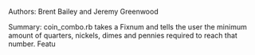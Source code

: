 Authors: Brent Bailey and Jeremy Greenwood

Summary: coin_combo.rb takes a Fixnum and tells the user the minimum amount of quarters, nickels, dimes and pennies required to reach that number.
Featu